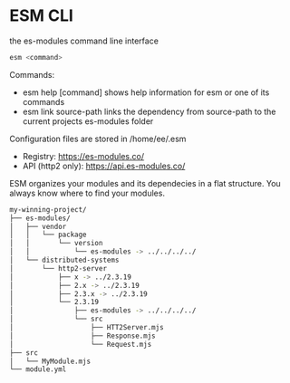 # ESM CLI

the es-modules command line interface

```bash
esm <command>
```

Commands:
- esm help [command]                      shows help information for esm or one of its commands
- esm link source-path                    links the dependency from source-path to the current projects es-modules folder

Configuration files are stored in /home/ee/.esm

- Registry: https://es-modules.co/
- API (http2 only): https://api.es-modules.co/


ESM organizes your modules and its dependecies in a flat structure.
You always know where to find your modules.

```bash
my-winning-project/
├── es-modules/
│   ├── vendor
│   │   └── package
│   │       └── version
│   │           └── es-modules -> ../../../../
│   └── distributed-systems
│       └── http2-server
│           ├── x -> ../2.3.19
│           ├── 2.x -> ../2.3.19
│           ├── 2.3.x -> ../2.3.19
│           └── 2.3.19
│               ├── es-modules -> ../../../../
│               └── src
│                   ├── HTT2Server.mjs
│                   ├── Response.mjs
│                   └── Request.mjs
├── src
│   └── MyModule.mjs
└── module.yml
```